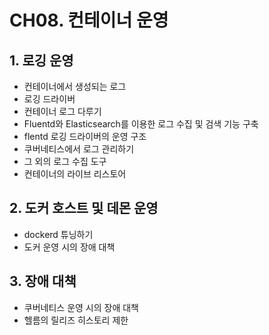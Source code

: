 # CH08. 컨테이너 운영

## 1. 로깅 운영

- 컨테이너에서 생성되는 로그
- 로깅 드라이버
- 컨테이너 로그 다루기
- Fluentd와 Elasticsearch를 이용한 로그 수집 및 검색 기능 구축
- flentd 로깅 드라이버의 운영 구조
- 쿠버네티스에서 로그 관리하기
- 그 외의 로그 수집 도구
- 컨테이너의 라이브 리스토어

## 2. 도커 호스트 및 데몬 운영

- dockerd 튜닝하기
- 도커 운영 시의 장애 대책

## 3. 장애 대책

- 쿠버네티스 운영 시의 장애 대책
- 헬름의 릴리즈 히스토리 제한
